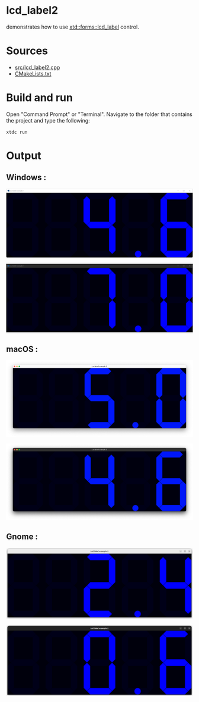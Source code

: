 # lcd_label2

demonstrates how to use [xtd::forms::lcd_label](../../../../src/xtd.forms/include/xtd/forms/lcd_label.h) control.

# Sources

* [src/lcd_label2.cpp](src/lcd_label2.cpp)
* [CMakeLists.txt](CMakeLists.txt)

# Build and run

Open "Command Prompt" or "Terminal". Navigate to the folder that contains the project and type the following:

```shell
xtdc run
```

# Output

## Windows :

![Screenshot](../../../../docs/pictures/examples/lcd_label2_w.png)

![Screenshot](../../../../docs/pictures/examples/lcd_label2_wd.png)

## macOS :

![Screenshot](../../../../docs/pictures/examples/lcd_label2_m.png)

![Screenshot](../../../../docs/pictures/examples/lcd_label2_md.png)

## Gnome :

![Screenshot](../../../../docs/pictures/examples/lcd_label2_g.png)

![Screenshot](../../../../docs/pictures/examples/lcd_label2_gd.png)

